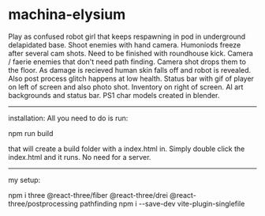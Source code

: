 # machina-elysium

Play as confused robot girl that keeps respawning in pod in underground delapidated base.
Shoot enemies with hand camera.
Humoniods freeze after several cam shots. Need to be finished with roundhouse kick.
Camera / faerie enemies that don't need path finding. Camera shot drops them to the floor.
As damage is recieved human skin falls off and robot is revealed. Also post process glitch happens at low health.
Status bar with gif of player on left of screen and also photo shot.
Inventory on right of screen.
AI art backgrounds and status bar. PS1 char models created in blender.




------------------------------------

installation:
All you need to do is run:

npm run build

that will create a build folder with a index.html in.
Simply double click the index.html and it runs.
No need for a server.


-------------------------------------

my setup:

npm i three @react-three/fiber @react-three/drei @react-three/postprocessing pathfinding
npm i --save-dev vite-plugin-singlefile